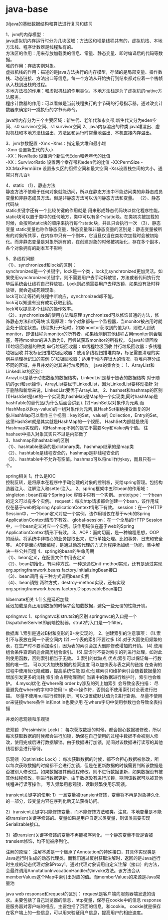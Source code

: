 # java-base

对java的基础数据结构和算法进行复习和练习

1、jvm的内存模型：  
java虚拟机内存运行时分为几块区域：方法区和堆是线程共有的，虚拟机栈、本地方法栈、程序计数器是线程私有的。  
方法区的作用：用来存放加载类的信息、常量、静态变量、即时编译后的代码等数据。  
堆的作用：存放实例对象。  
虚拟机栈的作用：描述的是java方法执行的内存模型，存储的是局部变量、操作数栈、动态链接、方法出口等信息。每一个方法从开始执行到结束都对应着一个栈帧从入栈到出栈的过程。  
本地方法栈的作用：和虚拟机栈的作用类似，本地方法栈是为了虚拟机的native方法服务。  
程序计数器的作用：可以看做是当前线程执行的字节码的行号指示器。通过改变计数器来确定吓一跳执行的字节码命令。 

java堆内存分为三个主要区域：新生代、老年代和永久带;新生代又分为eden空间、s0 survivor空间、s1 survivor空间
2、java内存溢出的种类  java堆溢出、虚拟机栈和本地方法栈溢出、方法区和运行时常量池溢出、本机直接内存溢出。 

3、jvm参数配置 
-Xmx –Xms：指定最大堆和最小堆  
-Xmn 设置新生代的大小  
-XX：NewRatio 设置两个新生代Eden和老年代的比值  
-XX：SurvivorRatio 设置两个幸存带和eden代的比值 
-XX:PermSize -XX:MaxPermSize 设置永久区的厨师空间和最大空间 
-Xss设置栈空间的大小，通常只有几百k 

4、static 
 （1）、静态方法    
 静态方法不依赖于任何对象就能访问，所以在静态方法中不能访问类的非静态成员变量和非静态成员方法。但是非静态方法可以访问静态方法和变量。 
 （2）、静态代码块  
 static关键字还有一个比较关键的作用就是 用来形成静态代码块以优化程序性能。static块可以置于类中的任何地方，类中可以有多个static块。在类初次被加载的时候，会按照static块的顺序来执行每个static块，并且只会执行一次 
 （3）、静态变量 
 static变量也称作静态变量，静态变量和非静态变量的区别是：静态变量被所有的对象所共享，在内存中只有一个副本，它当且仅当在类初次加载时会被初始化。而非静态变量是对象所拥有的，在创建对象的时候被初始化，存在多个副本，各个对象拥有的副本互不影响
 
 5、多线程问题  
 （1）、synchronized和lock的区别：     
 synchronized是一个关键字，lock是一个类 ，lock比synchronized更加灵活。如果使用synchronized关键字，则不需要用户去手动释放锁，方法或者代码执行完毕后系统会让线程自己释放锁。Lock则必须需要用户去释放锁，如果没有及时释放锁，就会造成死锁现象。      
 lock可以让等待的线程中断响应，synchronized却不能。     
 lock可以知道有没有成功获取到锁。     
 lock可以提高多个线程的操作效率。  
 （2）、synchronized的使用方法和原理      synchronized可以修饰普通的方法，修饰静态方法和代码块      实现原理：每个对象都有一个监视器，当monitor被占用时就会处于锁定状态。线程执行开始时，如果monitor获取到的值为0，则进入到该monitor，即该线程为monitor的所有者，如果检测到其他线程占用monitor则会阻塞，等待monitor的进入数为0，再尝试获取monitor的所有权。 
 6.java垃圾回收
 (1)垃圾回收器的种类
 	串行垃圾回收器：单线程垃圾回收
 	并行垃圾回收器：多线程垃圾回收
 	并发标记扫描垃圾回收器：使用多线程扫描堆内存，标记需要清理的实例并清理标记过的实例
 	G1垃圾回收器：适用于堆内存很大的情况，将堆内存分成不同的区域，并且并发的对其进行垃圾回收。
 java的集合类：
 1、ArrayList和LinkedList的区别：   
 ArrayList是基于动态数组的数据结构，LinkedList是基于链表的数据结构    对于随机的get和set操作，ArrayList要优于LinkedList，因为LinkedList要移动指针    对于删除和新增来说，LinkedList要优于ArrayList。 
 2、hashset和hashmap的区别 
 (1)HashSet是set的一个实现类,hashMap是Map的一个实现类,同时hashMap是hashTable的替代品(为什么后面会讲到). 
 (2)HashSet以对象作为元素,而HashMap以(key-value)的一组对象作为元素,且HashSet拒绝接受重复的对象.HashMap可以看作三个视图：key的Set，value的 Collection，Entry的Set。 这里HashSet就是其实就是HashMap的一个视图。 HashSet内部就是使用Hashmap实现的，和Hashmap不同的是它不需要Key和Value两个值。 往hashset中插入对象其实只不过是内部做了   
 3、hashmap和hashtable的区别   
 （1）、hashtable继承的是dictonary类，hashmap继承的是map类   
 （2）、hashtable是线程安全的，hashmap是非线程安全的   
 （3）、hashtable中不允许有空值。hashmap可以将null作为key，而且只有一个。 
 
spring相关
 1。什么是IOC   
 控制反转，是将原本在程序中手动创建的对象的控制权，交给spring管理。包括构造器注入、注解注入和setter注入。
 2、spring框架中五种bean的作用域： 
 singleton : bean在每个Spring ioc 容器中只有一个实例。
 prototype：一个bean的定义可以有多个实例。 
 request：每次http请求都会创建一个bean，该作用域仅在基于web的Spring ApplicationContext情形下有效。
 session：在一个HTTP Session中，一个bean定义对应一个实例。该作用域仅在基于web的Spring ApplicationContext情形下有效。
 global-session：在一个全局的HTTP Session中，一个bean定义对应一个实例。该作用域仅在基于web的Spring ApplicationContext情形下有效。 
 3、AOP：面向切面，是一种编程思想，OOP的延续。将系统中非核心的业务提取出来，进行单独处理。比如事务、日志和安全等。 AOP是面向切面编程，是通过动态代理的方式为程序添加统一功能，集中解决一些公共问题 
 4、spring的bean的生命周期   
 （1）、bean定义，在配置文件中用去定义   
 （2）、bean初始化，有两种方式，一种是通过init-method实现，还有是通过实现org.springframwork.beans.factory.InitializingBean接口   
 （3）、bean调用 有三种方式调用bean实例   
 （4）、bean销毁 两种方式，destroy-method实现，还有实现org.springframwork.beans.factory.DisposeableBean接口

hibernate相关 
1.什么是延迟加载   
延迟加载是真正用到数据的时候才会加载数据，避免一些无谓的性能开销。 

springmvc 
1、springmvc和struts2的区别  springmvc的入口是一个DispatcherServlet即前端控制器，strut2的入口是一个filter。

数据库 
1.索引是通过B树和变形的B+树实现的。
2、创建索引的注意事项：
	(1).索引不与表放在同一个表空间内
	(2).一个表的索引不要过多
	(3).对于大而使用频繁的表，在生产时不要添加索引，因为表的索引会加大删除修改增加的开销。
	(4).使用组合条件查询的适合简历组合索引。
	(5).查询时不要对索引的列进行处理，如对此列使用函数，否则索引相当于无效。
3.索引的优缺点
	优点:索引可以保证每一行数据的唯一性。
	可以大大加快数据的检索速度
	可以加快表与表之间的链接
	在查询的过程中使用优化隐藏器，提高系统性能
	缺点:创建索引和维护索引会随着数据量的增加引发更多的消耗
	索引会占用物理空间
	当表中的数据进行维护时，索引也会维护。
4.mysql优化
	在where和 order by涉及的列上加索引
	会导致全表扫描：	尽量避免在where的字句中使用 != 或<>操作符，否则会不使用索引对全表进行扫描。
				尽量不使用null进行控制判断，可以设置成默认值为0进行查询。
				尽量不使用or来链接where条件
				in和not in也要少用
				在where字句中使用参数也会导致全表扫描
	

并发的悲观锁和乐观锁

悲观锁（Pessimistic Lock）： 每次获取数据的时候，都会担心数据被修改，所以每次获取数据的时候都会进行加锁，确保在自己使用的过程中数据不会被别人修改，使用完成后进行数据解锁。由于数据进行加锁，期间对该数据进行读写的其他线程都会进行等待。

乐观锁（Optimistic Lock）： 每次获取数据的时候，都不会担心数据被修改，所以每次获取数据的时候都不会进行加锁，但是在更新数据的时候需要判断该数据是否被别人修改过。如果数据被其他线程修改，则不进行数据更新，如果数据没有被其他线程修改，则进行数据更新。由于数据没有进行加锁，期间该数据可以被其他线程进行读写操作。 写入频繁用悲观锁，读取频繁使用乐观锁。

transient关键字的使用:
1）一旦变量被transient修饰，变量将不再是对象持久化的一部分，该变量内容在序列化后无法获得访问。

2）transient关键字只能修饰变量，而不能修饰方法和类。注意，本地变量是不能被transient关键字修饰的。变量如果是用户自定义类变量，则该类需要实现Serializable接口。

3）被transient关键字修饰的变量不再能被序列化，一个静态变量不管是否被transient修饰，均不能被序列化。

注解的原理：
注解本质是一个继承了Annotation的特殊接口，其具体实现类是Java运行时生成的动态代理类。而我们通过反射获取注解时，返回的是Java运行时生成的动态代理对象$Proxy1。通过代理对象调用自定义注解（接口）的方法，会最终调用AnnotationInvocationHandler的invoke方法。该方法会从memberValues这个Map中索引出对应的值。而memberValues的来源是Java常量池


java web
response和request的区别：
	request是客户端向服务器端发送的请求。主要包括了自己浏览器的信息，http变量，保存在cookie中的信息
	response是服务器对客户端的相应。主要包括了页面的信息，和cookie。
	cookie就是保存在客户端上的一些信息，可以用来验证用户信息，提高用户的相应速度。